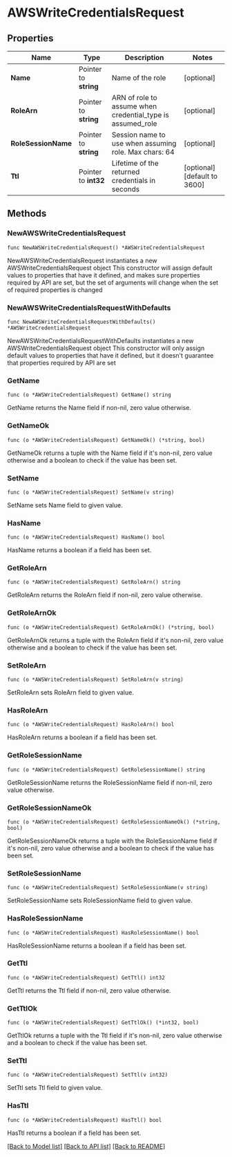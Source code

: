 # AWSWriteCredentialsRequest


## Properties

Name | Type | Description | Notes
------------ | ------------- | ------------- | -------------
**Name** | Pointer to **string** | Name of the role | [optional] 
**RoleArn** | Pointer to **string** | ARN of role to assume when credential_type is assumed_role | [optional] 
**RoleSessionName** | Pointer to **string** | Session name to use when assuming role. Max chars: 64 | [optional] 
**Ttl** | Pointer to **int32** | Lifetime of the returned credentials in seconds | [optional] [default to 3600]



## Methods


### NewAWSWriteCredentialsRequest

`func NewAWSWriteCredentialsRequest() *AWSWriteCredentialsRequest`

NewAWSWriteCredentialsRequest instantiates a new AWSWriteCredentialsRequest object
This constructor will assign default values to properties that have it defined,
and makes sure properties required by API are set, but the set of arguments
will change when the set of required properties is changed

### NewAWSWriteCredentialsRequestWithDefaults

`func NewAWSWriteCredentialsRequestWithDefaults() *AWSWriteCredentialsRequest`

NewAWSWriteCredentialsRequestWithDefaults instantiates a new AWSWriteCredentialsRequest object
This constructor will only assign default values to properties that have it defined,
but it doesn't guarantee that properties required by API are set


### GetName

`func (o *AWSWriteCredentialsRequest) GetName() string`

GetName returns the Name field if non-nil, zero value otherwise.

### GetNameOk

`func (o *AWSWriteCredentialsRequest) GetNameOk() (*string, bool)`

GetNameOk returns a tuple with the Name field if it's non-nil, zero value otherwise
and a boolean to check if the value has been set.

### SetName

`func (o *AWSWriteCredentialsRequest) SetName(v string)`

SetName sets Name field to given value.


### HasName

`func (o *AWSWriteCredentialsRequest) HasName() bool`

HasName returns a boolean if a field has been set.




### GetRoleArn

`func (o *AWSWriteCredentialsRequest) GetRoleArn() string`

GetRoleArn returns the RoleArn field if non-nil, zero value otherwise.

### GetRoleArnOk

`func (o *AWSWriteCredentialsRequest) GetRoleArnOk() (*string, bool)`

GetRoleArnOk returns a tuple with the RoleArn field if it's non-nil, zero value otherwise
and a boolean to check if the value has been set.

### SetRoleArn

`func (o *AWSWriteCredentialsRequest) SetRoleArn(v string)`

SetRoleArn sets RoleArn field to given value.


### HasRoleArn

`func (o *AWSWriteCredentialsRequest) HasRoleArn() bool`

HasRoleArn returns a boolean if a field has been set.




### GetRoleSessionName

`func (o *AWSWriteCredentialsRequest) GetRoleSessionName() string`

GetRoleSessionName returns the RoleSessionName field if non-nil, zero value otherwise.

### GetRoleSessionNameOk

`func (o *AWSWriteCredentialsRequest) GetRoleSessionNameOk() (*string, bool)`

GetRoleSessionNameOk returns a tuple with the RoleSessionName field if it's non-nil, zero value otherwise
and a boolean to check if the value has been set.

### SetRoleSessionName

`func (o *AWSWriteCredentialsRequest) SetRoleSessionName(v string)`

SetRoleSessionName sets RoleSessionName field to given value.


### HasRoleSessionName

`func (o *AWSWriteCredentialsRequest) HasRoleSessionName() bool`

HasRoleSessionName returns a boolean if a field has been set.




### GetTtl

`func (o *AWSWriteCredentialsRequest) GetTtl() int32`

GetTtl returns the Ttl field if non-nil, zero value otherwise.

### GetTtlOk

`func (o *AWSWriteCredentialsRequest) GetTtlOk() (*int32, bool)`

GetTtlOk returns a tuple with the Ttl field if it's non-nil, zero value otherwise
and a boolean to check if the value has been set.

### SetTtl

`func (o *AWSWriteCredentialsRequest) SetTtl(v int32)`

SetTtl sets Ttl field to given value.


### HasTtl

`func (o *AWSWriteCredentialsRequest) HasTtl() bool`

HasTtl returns a boolean if a field has been set.









[[Back to Model list]](../README.md#documentation-for-models) [[Back to API list]](../README.md#documentation-for-api-endpoints) [[Back to README]](../README.md)


